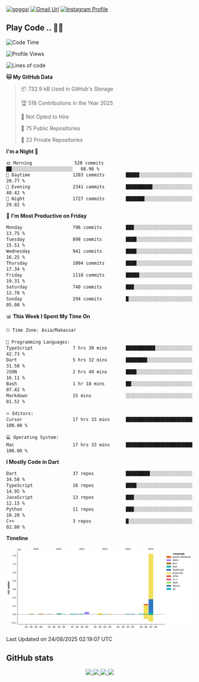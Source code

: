[![goggxi](https://img.shields.io/badge/Portofolio-Goggxi-orange)](https://goggxi.github.io)
[![Gmail Url](https://img.shields.io/twitter/url?label=Goggxi@gmail.com&logo=gmail&style=social&url=http%3A%2F%2Fmailto%3Acontact.Goggxi@gmail.com)](mailto:Goggxi@gmail.com) [![Instagram Profile](https://img.shields.io/twitter/url?label=moh_rifkan&logo=instagram&style=social&url=https://www.instagram.com/moh_rifkan/)](https://www.instagram.com/moh_rifkan/)

## Play Code .. 💬🚀

<!-- [![Moh Rifkan GitHub stats](https://github-readme-stats.vercel.app/api?username=goggxi&count_private=true&show_icons=true&theme=dracula&custom_title=Goggxi%20Statistic%20🚀)](https://github.com/goggxi/goggxi)

[![Top Langs](https://github-readme-stats.vercel.app/api/top-langs/?username=goggxi&langs_count=8&layout=compact&show_icons=true&theme=dracula)](https://github.com/goggxi/goggxi) -->

<!--START_SECTION:waka-->
![Code Time](http://img.shields.io/badge/Code%20Time-4%2C486%20hrs%2032%20mins-blue)

![Profile Views](http://img.shields.io/badge/Profile%20Views-20-blue)

![Lines of code](https://img.shields.io/badge/From%20Hello%20World%20I%27ve%20Written-18.9%20million%20lines%20of%20code-blue)

**🐱 My GitHub Data** 

> 📦 732.9 kB Used in GitHub's Storage 
 > 
> 🏆 518 Contributions in the Year 2025
 > 
> 🚫 Not Opted to Hire
 > 
> 📜 75 Public Repositories 
 > 
> 🔑 22 Private Repositories 
 > 
**I'm a Night 🦉** 

```text
🌞 Morning                520 commits         ██░░░░░░░░░░░░░░░░░░░░░░░   08.98 % 
🌆 Daytime                1203 commits        █████░░░░░░░░░░░░░░░░░░░░   20.77 % 
🌃 Evening                2341 commits        ██████████░░░░░░░░░░░░░░░   40.42 % 
🌙 Night                  1727 commits        ███████░░░░░░░░░░░░░░░░░░   29.82 % 
```
📅 **I'm Most Productive on Friday** 

```text
Monday                   796 commits         ███░░░░░░░░░░░░░░░░░░░░░░   13.75 % 
Tuesday                  898 commits         ████░░░░░░░░░░░░░░░░░░░░░   15.51 % 
Wednesday                941 commits         ████░░░░░░░░░░░░░░░░░░░░░   16.25 % 
Thursday                 1004 commits        ████░░░░░░░░░░░░░░░░░░░░░   17.34 % 
Friday                   1118 commits        █████░░░░░░░░░░░░░░░░░░░░   19.31 % 
Saturday                 740 commits         ███░░░░░░░░░░░░░░░░░░░░░░   12.78 % 
Sunday                   294 commits         █░░░░░░░░░░░░░░░░░░░░░░░░   05.08 % 
```


📊 **This Week I Spent My Time On** 

```text
🕑︎ Time Zone: Asia/Makassar

💬 Programming Languages: 
TypeScript               7 hrs 30 mins       ███████████░░░░░░░░░░░░░░   42.73 % 
Dart                     5 hrs 32 mins       ████████░░░░░░░░░░░░░░░░░   31.58 % 
JSON                     2 hrs 49 mins       ████░░░░░░░░░░░░░░░░░░░░░   16.11 % 
Bash                     1 hr 18 mins        ██░░░░░░░░░░░░░░░░░░░░░░░   07.42 % 
Markdown                 15 mins             ░░░░░░░░░░░░░░░░░░░░░░░░░   01.52 % 

🔥 Editors: 
Cursor                   17 hrs 33 mins      █████████████████████████   100.00 % 

💻 Operating System: 
Mac                      17 hrs 33 mins      █████████████████████████   100.00 % 
```

**I Mostly Code in Dart** 

```text
Dart                     37 repos            █████████░░░░░░░░░░░░░░░░   34.58 % 
TypeScript               16 repos            ████░░░░░░░░░░░░░░░░░░░░░   14.95 % 
JavaScript               13 repos            ███░░░░░░░░░░░░░░░░░░░░░░   12.15 % 
Python                   11 repos            ███░░░░░░░░░░░░░░░░░░░░░░   10.28 % 
C++                      3 repos             █░░░░░░░░░░░░░░░░░░░░░░░░   02.80 % 
```



**Timeline**

![Lines of Code chart](https://raw.githubusercontent.com/Goggxi/Goggxi/main/assets/bar_graph.png)


 Last Updated on 24/08/2025 02:19:07 UTC
<!--END_SECTION:waka-->

## GitHub stats

<p align="center">
  <a href="https://github.com/goggxi">
    <img src="http://github-profile-summary-cards.vercel.app/api/cards/profile-details?username=goggxi&theme=transparent" />
  </a>
  <a href="https://github.com/goggxi">
    <img src="https://github-readme-streak-stats.herokuapp.com/?user=goggxi&hide_border=true&card_width=338&theme=transparent" />
  </a>
  <a href="https://github.com/goggxi">
    <img src="http://github-profile-summary-cards.vercel.app/api/cards/stats?username=goggxi&theme=transparent" />
  </a>
  <a href="https://github.com/goggxi">
    <img src="https://github-readme-stats.vercel.app/api/top-langs/?username=goggxi&langs_count=10&exclude_repo=&hide=c,makefile,html,css,sass,nix,nunjucks,tsql,dockerfile,shell&card_width=699&hide_border=true&theme=transparent" />
  </a>
  <!-- <br/>
  <a href="https://github.com/goggxi">
    <img src="https://komarev.com/ghpvc/?username=goggxi&color=blue&style=flat" />
  </a> -->
</p>
